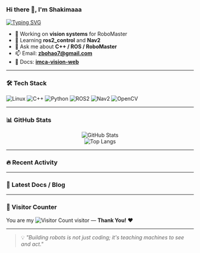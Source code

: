 ### Hi there 👋, I'm **Shakimaaa**

[![Typing SVG](https://readme-typing-svg.demolab.com?pause=800&width=520&lines=Robotics+%26+Vision+Enthusiast;RoboMaster+Vision+%7C+C%2B%2B+%7C+ROS2;Learning+ros2_control+%26+Nav2)](https://git.io/typing-svg)

- 🔭 Working on **vision systems** for RoboMaster  
- 🌱 Learning **ros2_control** and **Nav2**  
- 💬 Ask me about **C++ / ROS / RoboMaster**  
- 📫 Email: **[zbohao7@gmail.com](mailto:zbohao7@gmail.com)**  
- 📄 Docs: **[imca-vision-web](https://imca-vision-web.readthedocs.io/)**

---

### 🛠️ Tech Stack
![Linux](https://img.shields.io/badge/Linux-FCC624?style=for-the-badge&logo=linux&logoColor=black)
![C++](https://img.shields.io/badge/C%2B%2B-00599C?style=for-the-badge&logo=c%2B%2B&logoColor=white)
![Python](https://img.shields.io/badge/Python-3776AB?style=for-the-badge&logo=python&logoColor=white)
![ROS2](https://img.shields.io/badge/ROS2-humble-blue?style=for-the-badge&logo=ros)
![Nav2](https://img.shields.io/badge/Nav2-navigation-blueviolet?style=for-the-badge)
![OpenCV](https://img.shields.io/badge/OpenCV-5C3EE8?style=for-the-badge&logo=opencv&logoColor=white)

---

### 📊 GitHub Stats
<div align="center">
  
![GitHub Stats](https://github-readme-stats.vercel.app/api?username=shakimaaa&show_icons=true&theme=transparent)  
![Top Langs](https://github-readme-stats.vercel.app/api/top-langs/?username=shakimaaa&layout=compact&theme=tokyonight)

</div>

---

### 🔥 Recent Activity
<!--START_SECTION:activity-->
<!-- 这里将由 GitHub Action 自动填充你的最近活动 -->
<!--END_SECTION:activity-->

---

### 📰 Latest Docs / Blog
<!-- BLOG-POST-LIST:START -->
<!-- 这里将由 GitHub Action 自动填充最近的文章/文档更新 -->
<!-- BLOG-POST-LIST:END -->

---

### 🎯 Visitor Counter
You are my ![Visitor Count](https://profile-counter.glitch.me/shakimaaa/count.svg) visitor — **Thank You!** ❤️

---

> 💡 _"Building robots is not just coding; it's teaching machines to see and act."_  
